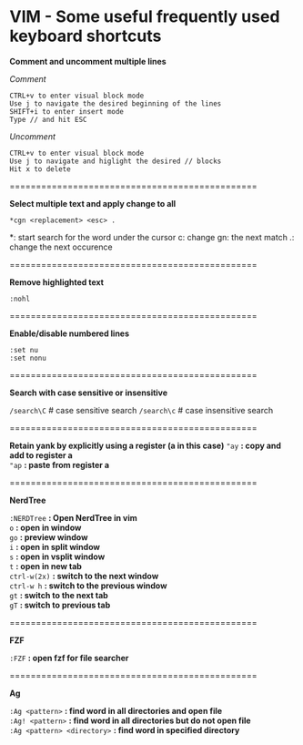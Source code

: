 # VIM - Some useful frequently used keyboard shortcuts

**Comment and uncomment multiple lines**

*Comment*
```
CTRL+v to enter visual block mode
Use j to navigate the desired beginning of the lines
SHIFT+i to enter insert mode
Type // and hit ESC
```

*Uncomment*
```
CTRL+v to enter visual block mode
Use j to navigate and higlight the desired // blocks
Hit x to delete
```

===============================================

**Select multiple text and apply change to all**

```
*cgn <replacement> <esc> .
```

*: start search for the word under the cursor
c: change
gn: the next match
.: change the next occurence

===============================================

**Remove highlighted text**

` :nohl `

===============================================

**Enable/disable numbered lines**

```
:set nu
:set nonu
```

===============================================

**Search with case sensitive or insensitive**

`/search\C`  # case sensitive search
`/search\c`  # case insensitive search

===============================================

**Retain yank by explicitly using a register (a in this case)**
`"ay` **: copy and add to register a**<br />
`"ap` **: paste from register a**<br />

===============================================

**NerdTree**

`:NERDTree` **:  Open NerdTree in vim**<br />
`o` **:  open in window**<br />
`go` **: preview window**<br />
`i` **:  open in split window**<br />
`s` **:  open in vsplit window**<br />
`t` **:  open in new tab**<br />
`ctrl-w(2x)` **:  switch to the next window**<br />
`ctrl-w h` **:  switch to the previous window**<br />
`gt` **:  switch to the next tab**<br />
`gT` **:  switch to previous tab**<br />

===============================================

**FZF**

`:FZF` **:  open fzf for file searcher**<br />

===============================================

**Ag**

`:Ag <pattern>` **: find word in all directories and open file**<br />
`:Ag! <pattern>` **: find word in all directories but do not open file**<br />
`:Ag <pattern> <directory>` **: find word in specified directory**<br />

